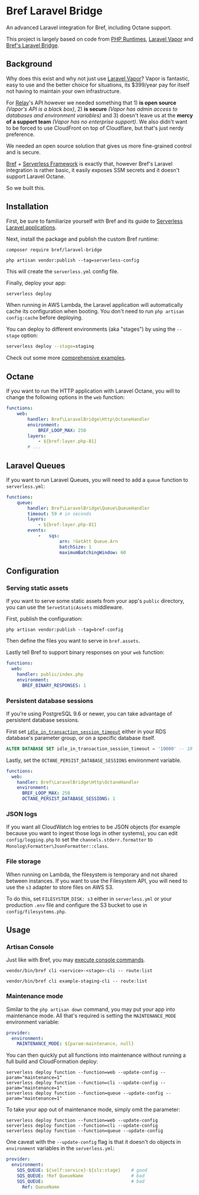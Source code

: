 # Bref Laravel Bridge

An advanced Laravel integration for Bref, including Octane support.

This project is largely based on code from [PHP Runtimes](https://github.com/php-runtime/runtime), [Laravel Vapor](https://github.com/laravel/vapor-core) and [Bref's Laravel Bridge](https://github.com/brefphp/laravel-bridge).

## Background

Why does this exist and why not just use [Laravel Vapor](https://vapor.laravel.com)? Vapor is fantastic, easy to use and the better choice for situations, its $399/year pay for itself not having to maintain your own infrastructure.

For [Relay](https://relay.so)'s API however we needed something that 1) **is open source** _(Vapor's API is a black box)_, 2) **is secure** _(Vapor has admin access to databases and environment variables)_ and 3) doesn't leave us at the **mercy of a support team** _(Vapor has no enterprise support)_. We also didn't want to be forced to use CloudFront on top of Cloudflare, but that's just nerdy preference.

We needed an open source solution that gives us more fine-grained control and is secure.

[Bref](https://bref.sh) + [Serverless Framework](https://www.serverless.com/) is exactly that, however Bref's Laravel integration is rather basic, it easily exposes SSM secrets and it doesn't support Laravel Octane.

So we built this.

## Installation

First, be sure to familiarize yourself with Bref and its guide to [Serverless Laravel applications](https://bref.sh/docs/frameworks/laravel.html).

Next, install the package and publish the custom Bref runtime:

```
composer require bref/laravel-bridge

php artisan vendor:publish --tag=serverless-config
```

This will create the `serverless.yml` config file.

Finally, deploy your app:

```bash
serverless deploy
```

When running in AWS Lambda, the Laravel application will automatically cache its configuration when booting. You don't need to run `php artisan config:cache` before deploying.

You can deploy to different environments (aka "stages") by using the `--stage` option:

```bash
serverless deploy --stage=staging
```

Check out some more [comprehensive examples](examples/).

## Octane

If you want to run the HTTP application with Laravel Octane, you will to change the following options in the `web` function:

```yml
functions:
    web:
        handler: Bref\LaravelBridge\Http\OctaneHandler
        environment:
            BREF_LOOP_MAX: 250
        layers:
            - ${bref:layer.php-81}
        # ...
```

## Laravel Queues

If you want to run Laravel Queues, you will need to add a `queue` function to `serverless.yml`:

```yml
functions:
    queue:
        handler: Bref\LaravelBridge\Queue\QueueHandler
        timeout: 59 # in seconds
        layers:
            - ${bref:layer.php-81}
        events:
            -   sqs:
                    arn: !GetAtt Queue.Arn
                    batchSize: 1
                    maximumBatchingWindow: 60
```

## Configuration

### Serving static assets

If you want to serve some static assets from your app's `public` directory, you can use the `ServeStaticAssets` middleware.

First, publish the configuration:

```
php artisan vendor:publish --tag=bref-config
```

Then define the files you want to serve in `bref.assets`.

Lastly tell Bref to support binary responses on your `web` function:

```yml
functions:
  web:
    handler: public/index.php
    environment:
      BREF_BINARY_RESPONSES: 1
```

### Persistent database sessions

If you're using PostgreSQL 9.6 or newer, you can take advantage of persistent database sessions.

First set [`idle_in_transaction_session_timeout`](https://www.postgresql.org/docs/current/runtime-config-client.html#GUC-IDLE-IN-TRANSACTION-SESSION-TIMEOUT) either in your RDS database's parameter group, or on a specific database itself.

```sql
ALTER DATABASE SET idle_in_transaction_session_timeout = '10000' -- 10 seconds in ms
```

Lastly, set the `OCTANE_PERSIST_DATABASE_SESSIONS` environment variable.

```yml
functions:
  web:
    handler: Bref\LaravelBridge\Http\OctaneHandler
    environment:
      BREF_LOOP_MAX: 250
      OCTANE_PERSIST_DATABASE_SESSIONS: 1
```

### JSON logs

If you want all CloudWatch log entries to be JSON objects (for example because you want to ingest those logs in other systems), you can edit `config/logging.php` to set the `channels.stderr.formatter` to `Monolog\Formatter\JsonFormatter::class`.

### File storage

When running on Lambda, the filesystem is temporary and not shared between instances. If you want to use the Filesystem API, you will need to use the `s3` adapter to store files on AWS S3.

To do this, set `FILESYSTEM_DISK: s3` either in `serverless.yml` or your production `.env` file and configure the S3 bucket to use in `config/filesystems.php`.

## Usage

### Artisan Console

Just like with Bref, you may [execute console commands](https://bref.sh/docs/runtimes/console.html).

```
vendor/bin/bref cli <service>-<stage>-cli -- route:list

vendor/bin/bref cli example-staging-cli -- route:list
```

### Maintenance mode

Similar to the `php artisan down` command, you may put your app into maintenance mode. All that's required is setting the `MAINTENANCE_MODE` environment variable:

```yml
provider:
  environment:
    MAINTENANCE_MODE: ${param:maintenance, null}
```

You can then quickly put all functions into maintenance without running a full build and CloudFormation deploy:

```
serverless deploy function --function=web --update-config --param="maintenance=1"
serverless deploy function --function=cli --update-config --param="maintenance=1"
serverless deploy function --function=queue --update-config --param="maintenance=1"
```

To take your app out of maintenance mode, simply omit the parameter: 

```
serverless deploy function --function=web --update-config
serverless deploy function --function=cli --update-config
serverless deploy function --function=queue --update-config
```

One caveat with the `--update-config` flag is that it doesn't do objects in `environment` variables in the `serverless.yml`:

```yml
provider:
  environment:
    SQS_QUEUE: ${self:service}-${sls:stage}    # good
    SQS_QUEUE: !Ref QueueName                  # bad
    SQS_QUEUE:                                 # bad
      Ref: QueueName
```
